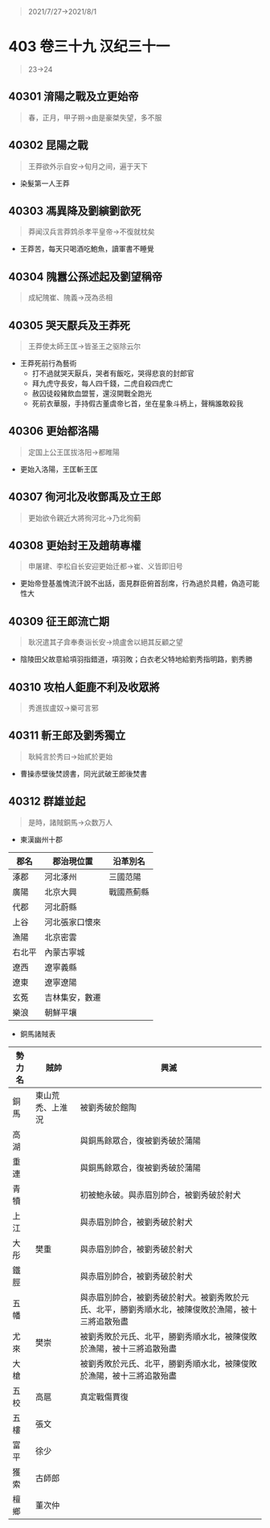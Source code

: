 > 2021/7/27->2021/8/1

# 403 卷三十九 汉纪三十一

> 23->24

## 40301 淯陽之戰及立更始帝
> 春，正月，甲子朔->由是豪桀失望，多不服

## 40302 昆陽之戰
> 王莽欲外示自安->旬月之间，遍于天下
- 染髮第一人王莽

## 40303 馮異降及劉縯劉歆死
> 莽闻汉兵言莽鸩杀孝平皇帝->不復就枕矣
- 王莽苦，每天只喝酒吃鮑魚，讀軍書不睡覺

## 40304 隗囂公孫述起及劉望稱帝
> 成紀隗崔、隗義->茂為丞相

## 40305 哭天厭兵及王莽死
> 王莽使太師王匡->皆圣王之驱除云尔
- 王莽死前行為藝術
  - 打不過就哭天厭兵，哭者有飯吃，哭得悲哀的封郎官
  - 拜九虎守長安，每人四千錢，二虎自殺四虎亡
  - 赦囚徒殺豬飲血盟誓，還沒開戰全跑光
  - 死前衣華服，手持假古董虞帝匕首，坐在星象斗柄上，聲稱誰敢殺我

## 40306 更始都洛陽
> 定国上公王匡拔洛阳->都睢陽
- 更始入洛陽，王匡斬王匡

## 40307 徇河北及收鄧禹及立王郎
> 更始欲令親近大將徇河北->乃北徇蓟

## 40308 更始封王及趙萌專權
> 申屠建、李松自长安迎更始迁都->崔、义皆即旧号
- 更始帝登基羞愧流汗說不出話，面見群臣俯首刮席，行為過於具體，偽造可能性大

## 40309 征王郎流亡期
> 耿况遣其子弇奉奏诣长安->燒盧舍以絕其反顧之望
- 陰陵田父故意給項羽指錯道，項羽敗；白衣老父特地給劉秀指明路，劉秀勝

## 40310 攻柏人鉅鹿不利及收眾將
> 秀進拔盧奴->樂可言邪

## 40311 斬王郎及劉秀獨立
> 耿純言於秀曰->始貳於更始
- 曹操赤壁後焚謗書，同光武破王郎後焚書

## 40312 群雄並起
> 是時，諸賊銅馬->众数万人
- 東漢幽州十郡

郡名|郡治現位置|沿革別名
--|--|--
涿郡|河北涿州|三國范陽
廣陽|北京大興|戰國燕薊縣
代郡|河北蔚縣|
上谷|河北張家口懷來|
漁陽|北京密雲|
右北平|內蒙古寧城|
遼西|遼寧義縣|
遼東|遼寧遼陽|
玄菟|吉林集安，數遷|
樂浪|朝鮮平壤|

- 銅馬諸賊表

勢力名|賊帥|興滅
--|--|--
銅馬|東山荒禿、上淮況|被劉秀破於館陶
高湖||與銅馬餘眾合，復被劉秀破於蒲陽
重連||與銅馬餘眾合，復被劉秀破於蒲陽
青犢||初被鮑永破。與赤眉別帥合，被劉秀破於射犬
上江||與赤眉別帥合，被劉秀破於射犬
大彤|樊重|與赤眉別帥合，被劉秀破於射犬
鐵脛||與赤眉別帥合，被劉秀破於射犬
五幡||與赤眉別帥合，被劉秀破於射犬。被劉秀敗於元氏、北平，勝劉秀順水北，被陳俊敗於漁陽，被十三將追散殆盡
尤來|樊崇|被劉秀敗於元氏、北平，勝劉秀順水北，被陳俊敗於漁陽，被十三將追散殆盡
大槍||被劉秀敗於元氏、北平，勝劉秀順水北，被陳俊敗於漁陽，被十三將追散殆盡
五校|高扈|真定戰傷賈復
五樓|張文|
富平|徐少|
獲索|古師郎|
檀鄉|董次仲|
